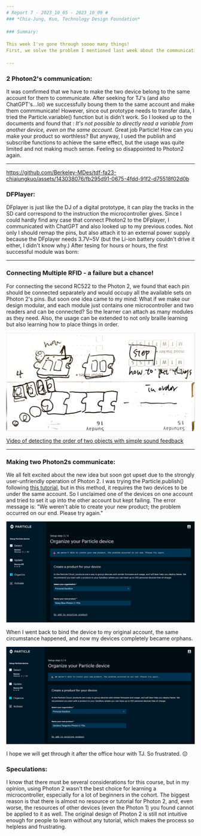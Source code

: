 ```yaml
---
# Report 7 - 2023_10_05 - 2023_10_09 #
### *Chia-Jung, Kuo, Technology Design Foundation*

### Summary:

This week I've gone through soooo many things!
First, we solve the problem I mentioned last week about the communication between two Photon2s, then I created sound feedbacks with the DFplayer successfully, and finally completed the whole prototyping. 

---
```


### 2 Photon2's communication:
It was comfirmed that we have to make the two device belong to the same account for them to communicate. After seeking for TJ's (and also ChatGPT's...lol) we successfully boung them to the same account and make them commmunicate! However, since out prototype needs to transfer data, I tried the Particle.variable() function but is didn't work. So I looked up to the documents and found that : *It's not possible to directly read a variable from another device, even on the same account.*
Great job Particle! How can you make your product so worthless? But anyway, I used the publish and subscribe functions to achieve the same effect, but the usage was quite limited and not making much sense. Feeling so disappointed to Photon2 again. 

---


https://github.com/Berkeley-MDes/tdf-fa23-chiajungkuo/assets/143038076/fb295d91-0675-4fdd-91f2-d75518f02d0b


### DFPlayer:
DFplayer is just like the DJ of a digital prototype, it can play the tracks in the SD card correspond to the instruction the microcontroller gives. Since I could hardly find any case that connect Photon2 to the DFplayer, I communicated with ChatGPT and also looked up to my previous codes. Not only I should remap the pins, but also attach it to an external power supply because the DFplayer needs 3.7V~5V (but the Li-ion battery couldn't drive it either, I didn't know why.) After tesing for hours or hours, the first successful module was born:



---

### Connecting Multiple RFID - a failure but a chance!

For connecting the second RC522 to the Photon 2, we found that each pin should be connected separately and would occupy all the available sets on Photon 2's pins. But soon one idea came to my mind: What if we make our design modular, and each module just contains one microcontroller and two readers and can be connected? So the learner can attach as many modules as they need. Also, the usage can be extended to not only braille learning but also learning how to place things in order. 

![The sketch of the new concept](https://github.com/Berkeley-MDes/tdf-fa23-chiajungkuo/blob/main/weekly-reports/report7/2023_10_09_sketch.jpg)

[Video of detecting the order of two objects with simple sound feedback](https://youtube.com/shorts/hPrKWnpnz2E)

---

### Making two Photon2s communicate:

We all felt excited about the new idea but soon got upset due to the strongly user-unfriendly operation of Photon 2. I was trying the Particle.publish() following [this tutorial](https://www.youtube.com/watch?v=QFXK7RvDT-Y&t=136s), but in this method, it requires the two devices to be under the same account. So I unclaimed one of the devices on one account and tried to set it up into the other account but kept failing. The error message is: "We weren't able to create your new product; the problem occurred on our end. Please try again." 

![Why you treated like that, Particle](https://github.com/Berkeley-MDes/tdf-fa23-chiajungkuo/blob/main/weekly-reports/report7/2023_10_09_error.png)

When I went back to bind the device to my original account, the same circumstance happened, and now my devices completely became orphans. 

![I want to cry](https://github.com/Berkeley-MDes/tdf-fa23-chiajungkuo/blob/main/weekly-reports/report7/2023_10_09_error-and-error.jpg)

I hope we will get through it after the office hour with TJ. So frustrated. 😔

### Speculations:
I know that there must be several considerations for this course, but in my opinion, using Photon 2 wasn't the best choice for learning a microcontroller, especially for a lot of beginners in the cohort. The biggest reason is that there is almost no resource or tutorial for Photon 2, and, even worse, the resources of other devices (even the Photon 1) you found cannot be applied to it as well. The original design of Photon 2 is still not intuitive enough for people to learn without any tutorial, which makes the process so helpless and frustrating.
